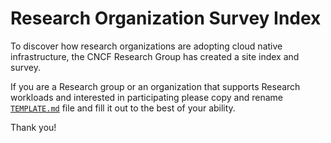 # Research Organization Survey Index

To discover how research organizations are adopting cloud native infrastructure,
the CNCF Research Group has created a site index and survey.

If you are a Research group or an organization that supports Research workloads
and interested in participating please copy and rename  [`TEMPLATE.md`](./TEMPLATE.md)
file and fill it out to the best of your ability.

Thank you!
